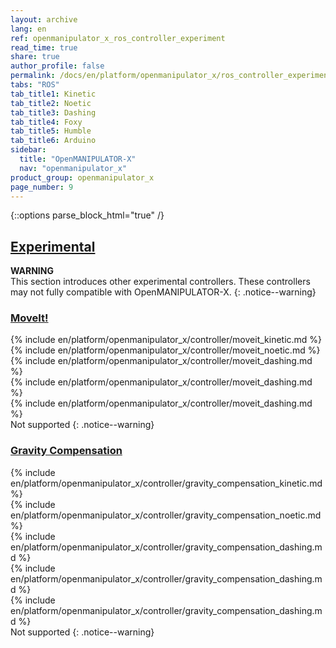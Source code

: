 ```yaml
---
layout: archive
lang: en
ref: openmanipulator_x_ros_controller_experiment
read_time: true
share: true
author_profile: false
permalink: /docs/en/platform/openmanipulator_x/ros_controller_experiment/
tabs: "ROS"
tab_title1: Kinetic
tab_title2: Noetic
tab_title3: Dashing
tab_title4: Foxy
tab_title5: Humble
tab_title6: Arduino
sidebar:
  title: "OpenMANIPULATOR-X"
  nav: "openmanipulator_x"
product_group: openmanipulator_x
page_number: 9
---
```


<div style="counter-reset: h1 5"></div>
<div style="counter-reset: h2 3"></div>

{::options parse_block_html="true" /}

<!--[dummy Header 1]>
  <h1 id="controller">Controller</h1>
  <h2 id="experimental">Experimental</h2>
  <p class="dummy_content"> Experimental of OpenMANIPULATOR-X; MoveIt, Gravity Compenstaion and etc</p>
<![end dummy Header 1]-->

## [Experimental](#experimental)

**WARNING**  
This section introduces other experimental controllers. These controllers may not fully compatible with OpenMANIPULATOR-X.
{: .notice--warning}

### [MoveIt!](#moveit)

<section data-id="{{ page.tab_title1 }}" class="tab_contents">
{% include en/platform/openmanipulator_x/controller/moveit_kinetic.md %}
</section>

<section data-id="{{ page.tab_title2 }}" class="tab_contents">
{% include en/platform/openmanipulator_x/controller/moveit_noetic.md %}
</section>

<section data-id="{{ page.tab_title3 }}" class="tab_contents">
{% include en/platform/openmanipulator_x/controller/moveit_dashing.md %}
</section>

<section data-id="{{ page.tab_title4 }}" class="tab_contents">
{% include en/platform/openmanipulator_x/controller/moveit_dashing.md %}
</section>

<section data-id="{{ page.tab_title5 }}" class="tab_contents">
{% include en/platform/openmanipulator_x/controller/moveit_dashing.md %}
</section>

<section data-id="{{ page.tab_title6 }}" class="tab_contents">
Not supported
{: .notice--warning}
</section>

### [Gravity Compensation](#gravity-compensation)

<section data-id="{{ page.tab_title1 }}" class="tab_contents">
{% include en/platform/openmanipulator_x/controller/gravity_compensation_kinetic.md %}
</section>

<section data-id="{{ page.tab_title2 }}" class="tab_contents">
{% include en/platform/openmanipulator_x/controller/gravity_compensation_noetic.md %}
</section>

<section data-id="{{ page.tab_title3 }}" class="tab_contents">
{% include en/platform/openmanipulator_x/controller/gravity_compensation_dashing.md %}
</section>

<section data-id="{{ page.tab_title4 }}" class="tab_contents">
{% include en/platform/openmanipulator_x/controller/gravity_compensation_dashing.md %}
</section>

<section data-id="{{ page.tab_title5 }}" class="tab_contents">
{% include en/platform/openmanipulator_x/controller/gravity_compensation_dashing.md %}
</section>

<section data-id="{{ page.tab_title6 }}" class="tab_contents">
Not supported
{: .notice--warning}
</section>
